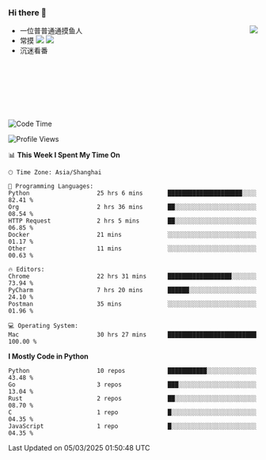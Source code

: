 ### Hi there 👋


<a href="https://github.com/yanlc39">
  <img align="right" src="https://github-readme-stats.vercel.app/api?username=yanlc39&show_icons=true&hide_border=true&icon_color=586069&title_color=a0a9af">
</a>

- 一位普普通通摸鱼人
- 常摸 ![](https://img.shields.io/badge/-Python-3e74a2?style=flat-square&logo=Python&logoColor=fff) ![](https://img.shields.io/badge/-C%2B%2B-brightgreen?style=flat-square)
- 沉迷看番



<br><br><br><br><br><br>


<!--START_SECTION:waka-->
![Code Time](http://img.shields.io/badge/Code%20Time-901%20hrs%2043%20mins-blue)

![Profile Views](http://img.shields.io/badge/Profile%20Views-0-blue)

📊 **This Week I Spent My Time On** 

```text
🕑︎ Time Zone: Asia/Shanghai

💬 Programming Languages: 
Python                   25 hrs 6 mins       █████████████████████░░░░   82.41 % 
Org                      2 hrs 36 mins       ██░░░░░░░░░░░░░░░░░░░░░░░   08.54 % 
HTTP Request             2 hrs 5 mins        ██░░░░░░░░░░░░░░░░░░░░░░░   06.85 % 
Docker                   21 mins             ░░░░░░░░░░░░░░░░░░░░░░░░░   01.17 % 
Other                    11 mins             ░░░░░░░░░░░░░░░░░░░░░░░░░   00.63 % 

🔥 Editors: 
Chrome                   22 hrs 31 mins      ██████████████████░░░░░░░   73.94 % 
PyCharm                  7 hrs 20 mins       ██████░░░░░░░░░░░░░░░░░░░   24.10 % 
Postman                  35 mins             ░░░░░░░░░░░░░░░░░░░░░░░░░   01.96 % 

💻 Operating System: 
Mac                      30 hrs 27 mins      █████████████████████████   100.00 % 
```

**I Mostly Code in Python** 

```text
Python                   10 repos            ███████████░░░░░░░░░░░░░░   43.48 % 
Go                       3 repos             ███░░░░░░░░░░░░░░░░░░░░░░   13.04 % 
Rust                     2 repos             ██░░░░░░░░░░░░░░░░░░░░░░░   08.70 % 
C                        1 repo              █░░░░░░░░░░░░░░░░░░░░░░░░   04.35 % 
JavaScript               1 repo              █░░░░░░░░░░░░░░░░░░░░░░░░   04.35 % 
```




 Last Updated on 05/03/2025 01:50:48 UTC
<!--END_SECTION:waka-->
